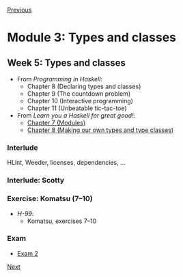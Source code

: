 [Previous](/modules/02.md)

# Module 3: Types and classes

## Week 5: Types and classes

* From *Programming in Haskell*:
  - Chapter 8 (Declaring types and classes)
  - Chapter 9 (The countdown problem)
  - Chapter 10 (Interactive programming)
  - Chapter 11 (Unbeatable tic-tac-toe)
* From *Learn you a Haskell for great good!*:
  - [Chapter 7 (Modules)](http://learnyouahaskell.com/modules)
  - [Chapter 8 (Making our own types and type classes)](http://learnyouahaskell.com/making-our-own-types-and-typeclasses)

### Interlude

HLint, Weeder, licenses, dependencies, ...

### Interlude: Scotty

### Exercise: Komatsu (7–10)

* <cite>H-99</cite>:
  - Komatsu, exercises 7–10

### Exam

- [Exam 2](/exams/02.md)

[Next](/modules/04.md)
